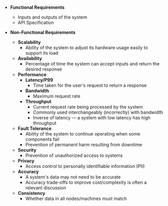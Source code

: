- **Functional Requirements**

  - Inputs and outputs of the system
  - API Specification

- **Non-Functional Requirements**
  - **Scalability**
    - Ability of the system to adjust its hardware usage easily to support its load
  - **Availability**
    - Percentage of time the system can accept inputs and return the desired response
  - **Performance**
    - **Latency/P99**
      - Time taken for the user's request to return a response
    - **Bandwidth**
      - Maximum request rate
    - **Throughput**
      - Current request rate being processed by the system
      - Commonly used interchangeably (incorrectly) with bandwidth
      - Inverse of latency — a system with low latency has high throughput
  - **Fault Tolerance**
    - Ability of the system to continue operating when some components fail
    - Prevention of permanent harm resulting from downtime
  - **Security**
    - Prevention of unauthorized access to systems
  - **Privacy**
    - Access control to personally identifiable information (PII)
  - **Accuracy**
    - A system's data may not need to be accurate
    - Accuracy trade-offs to improve cost/complexity is often a relevant discussion
  - **Consistency**
    - Whether data in all nodes/machines must match
